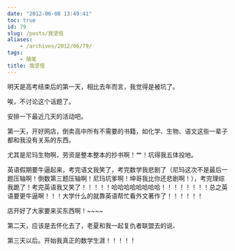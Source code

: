 ```yaml
---
date: "2012-06-08 13:49:41"
toc: true
id: 79
slug: /posts/我坚信
aliases:
    - /archives/2012/06/79/
tags:
    - 随笔
title: 我坚信
---
```


明天是高考结束后的第一天，相比去年而言，我觉得是被坑了。

唉，不讨论这个话题了。

安排一下最近几天的活动吧。

第一天，开好网店，倒卖高中所有不需要的书籍，如化学、生物、语文这些一辈子都和我没有关系的东西。

尤其是尼玛生物啊，劳资是整本整本的抄书啊！艹！坑得我五体投地。

英语假期要牛逼起来，考完语文我笑了，考完数学我悲剧了（尼玛这次不是最后一题压轴啊！倒数第三题压轴啊！尼玛坑爹啊！坤哥我比你还悲剧啊！），考完理综我跪了！考完英语我又笑了！！！！！哈哈哈哈哈哈哈哈！！！！！！！！总之英语要更牛逼啊！！！大学什么的就靠英语帮忙看外文著作了！！！！！！

店开好了大家要来买东西啊！~~~~

第二天，应该是去怀化去了，老夏和我一起复仇者联盟去的说、

第三天以后。开始我真正的数学生涯！！！！！